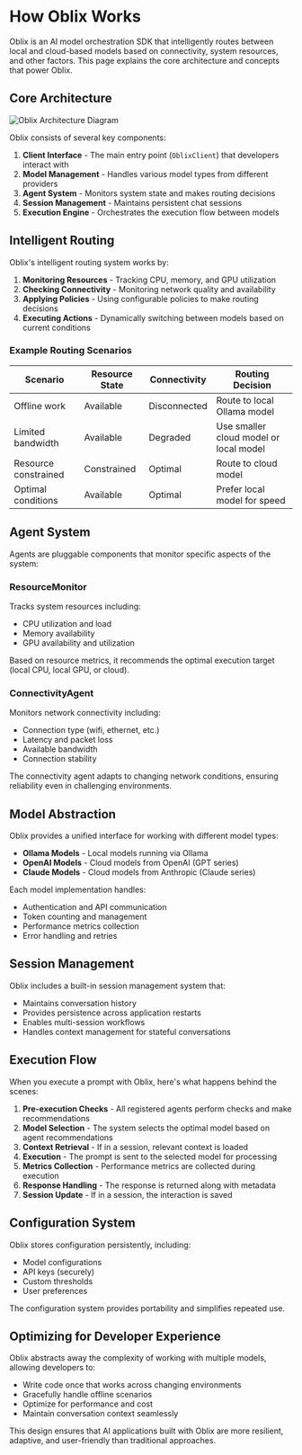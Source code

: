 # How Oblix Works

Oblix is an AI model orchestration SDK that intelligently routes between local and cloud-based models based on connectivity, system resources, and other factors. This page explains the core architecture and concepts that power Oblix.

## Core Architecture

![Oblix Architecture Diagram](assets/oblix-architecture.png)

Oblix consists of several key components:

1. **Client Interface** - The main entry point (`OblixClient`) that developers interact with
2. **Model Management** - Handles various model types from different providers
3. **Agent System** - Monitors system state and makes routing decisions
4. **Session Management** - Maintains persistent chat sessions
5. **Execution Engine** - Orchestrates the execution flow between models

## Intelligent Routing

Oblix's intelligent routing system works by:

1. **Monitoring Resources** - Tracking CPU, memory, and GPU utilization
2. **Checking Connectivity** - Monitoring network quality and availability  
3. **Applying Policies** - Using configurable policies to make routing decisions
4. **Executing Actions** - Dynamically switching between models based on current conditions

### Example Routing Scenarios

| Scenario | Resource State | Connectivity | Routing Decision |
|----------|---------------|--------------|------------------|
| Offline work | Available | Disconnected | Route to local Ollama model |
| Limited bandwidth | Available | Degraded | Use smaller cloud model or local model |
| Resource constrained | Constrained | Optimal | Route to cloud model |
| Optimal conditions | Available | Optimal | Prefer local model for speed |

## Agent System

Agents are pluggable components that monitor specific aspects of the system:

### ResourceMonitor

Tracks system resources including:
- CPU utilization and load
- Memory availability
- GPU availability and utilization

Based on resource metrics, it recommends the optimal execution target (local CPU, local GPU, or cloud).

### ConnectivityAgent

Monitors network connectivity including:
- Connection type (wifi, ethernet, etc.)
- Latency and packet loss
- Available bandwidth
- Connection stability

The connectivity agent adapts to changing network conditions, ensuring reliability even in challenging environments.

## Model Abstraction

Oblix provides a unified interface for working with different model types:

- **Ollama Models** - Local models running via Ollama
- **OpenAI Models** - Cloud models from OpenAI (GPT series)
- **Claude Models** - Cloud models from Anthropic (Claude series)

Each model implementation handles:
- Authentication and API communication
- Token counting and management
- Performance metrics collection
- Error handling and retries

## Session Management

Oblix includes a built-in session management system that:

- Maintains conversation history
- Provides persistence across application restarts
- Enables multi-session workflows
- Handles context management for stateful conversations

## Execution Flow

When you execute a prompt with Oblix, here's what happens behind the scenes:

1. **Pre-execution Checks** - All registered agents perform checks and make recommendations
2. **Model Selection** - The system selects the optimal model based on agent recommendations
3. **Context Retrieval** - If in a session, relevant context is loaded
4. **Execution** - The prompt is sent to the selected model for processing
5. **Metrics Collection** - Performance metrics are collected during execution
6. **Response Handling** - The response is returned along with metadata
7. **Session Update** - If in a session, the interaction is saved

## Configuration System

Oblix stores configuration persistently, including:

- Model configurations
- API keys (securely)
- Custom thresholds
- User preferences

The configuration system provides portability and simplifies repeated use.

## Optimizing for Developer Experience

Oblix abstracts away the complexity of working with multiple models, allowing developers to:

- Write code once that works across changing environments
- Gracefully handle offline scenarios
- Optimize for performance and cost
- Maintain conversation context seamlessly

This design ensures that AI applications built with Oblix are more resilient, adaptive, and user-friendly than traditional approaches.
